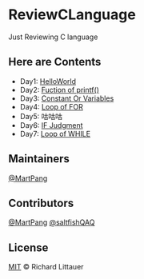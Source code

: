 # ReviewCLanguage

Just Reviewing C language

## Here are Contents

- Day1: [HelloWorld](https://github.com/MartPang/ReviewCLanguage/blob/master/Day1/HelloWorld.c)
- Day2: [Fuction of printf()](https://github.com/MartPang/ReviewCLanguage/blob/master/Day2/R_printf.c)
- Day3: [Constant Or Variables](https://github.com/MartPang/ReviewCLanguage/blob/master/Day3/R_ConstantOrVariables.c)
- Day4: [Loop of FOR](https://github.com/MartPang/ReviewCLanguage/blob/master/Day4/R_For.c)
- Day5: 咕咕咕
- Day6: [IF Judgment](https://github.com/MartPang/ReviewCLanguage/blob/master/Day6/R_IF.c)
- Day7: [Loop of WHILE](https://github.com/MartPang/ReviewCLanguage/blob/master/Day7/R_WHILE.c)

## Maintainers

[@MartPang](https://github.com/MartPang)

## Contributors

[@MartPang](https://github.com/MartPang)
[@saltfishQAQ](https://github.com/saltfishQAQ)

## License

[MIT](https://github.com/MartPang/ReviewCLanguage/blob/master/LICENSE) © Richard Littauer